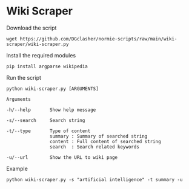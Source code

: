 # Wiki Scraper

Download the script
```
wget https://github.com/DGclasher/normie-scripts/raw/main/wiki-scraper/wiki-scraper.py
```

Install the required modules
```
pip install argparse wikipedia
```

Run the script
```
python wiki-scraper.py [ARGUMENTS]
```
```
Arguments

-h/--help		Show help message

-s/--search		Search string

-t/--type		Type of content
				summary : Summary of searched string
				content : Full content of searched string
				search  : Search related keywords

-u/--url		Show the URL to wiki page
```
Example
```
python wiki-scraper.py -s "artificial intelligence" -t summary -u
```
